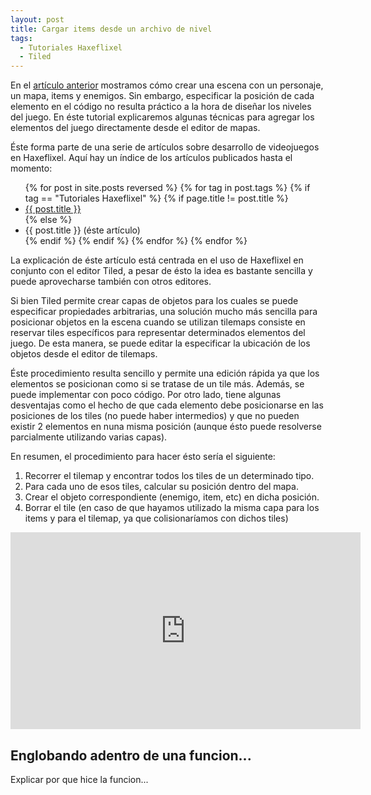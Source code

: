 ```yaml
---
layout: post
title: Cargar items desde un archivo de nivel
tags:
  - Tutoriales Haxeflixel
  - Tiled
---
```


En el [artículo anterior]({{site.baseurl/groups-collisions/}}) mostramos cómo crear una escena con un personaje, un mapa, items y enemigos. Sin embargo, especificar la posición de cada elemento en el código no resulta práctico a la hora de diseñar los niveles del juego. En éste tutorial explicaremos algunas técnicas para agregar los elementos del juego directamente desde el editor de mapas.

Éste forma parte de una serie de artículos sobre desarrollo de videojuegos en Haxeflixel. Aquí hay un índice de los artículos publicados hasta el momento:

<ul>
{% for post in site.posts reversed %}
  {% for tag in post.tags %}
    {% if tag == "Tutoriales Haxeflixel" %}
      {% if page.title != post.title %}
        <li><a href="{{site.baseurl}}{{post.url}}">{{ post.title }}</a></li>
      {% else %}
        <li>{{ post.title }} (éste artículo)</li>
      {% endif %}
    {% endif %}
  {% endfor %}
{% endfor %}
</ul>

La explicación de éste artículo está centrada en el uso de Haxeflixel en conjunto con el editor Tiled, a pesar de ésto la idea es bastante sencilla y puede aprovecharse también con otros editores.

Si bien Tiled permite crear capas de objetos para los cuales se puede especificar propiedades arbitrarias, una solución mucho más sencilla para posicionar objetos en la escena cuando se utilizan tilemaps consiste en reservar tiles específicos para representar determinados elementos del juego. De esta manera, se puede editar la especificar la ubicación de los objetos desde el editor de tilemaps.

Éste procedimiento resulta sencillo y permite una edición rápida ya que los elementos se posicionan como si se tratase de un tile más. Además, se puede implementar con poco código. Por otro lado, tiene algunas desventajas como el hecho de que cada elemento debe posicionarse en las posiciones de los tiles (no puede haber intermedios) y que no pueden existir 2 elementos en nuna misma posición (aunque ésto puede resolverse parcialmente utilizando varias capas).

En resumen, el procedimiento para hacer ésto sería el siguiente:

1. Recorrer el tilemap y encontrar todos los tiles de un determinado tipo.
2. Para cada uno de esos tiles, calcular su posición dentro del mapa.
3. Crear el objeto correspondiente (enemigo, item, etc) en dicha posición.
4. Borrar el tile (en caso de que hayamos utilizado la misma capa para los items y para el tilemap, ya que colisionaríamos con dichos tiles)






<iframe width="560" style="margin: 0 auto; display: block;" height="315" src="https://www.youtube.com/embed/B6_GJoWySEw" frameborder="0" allowfullscreen></iframe>

## Englobando adentro de una funcion...

Explicar por que hice la funcion...

<script>
  $(document).ready(function(){
    SyntaxHighlighter.all()
  });
</script>

<div class="code_container">
<pre name="code" class="brush: haxe; toolbar: false; gutter: false;">

</pre>
</div>
